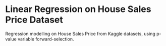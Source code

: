 # Linear Regression on House Sales Price Dataset
Regression modelling on House Sales Price from Kaggle datasets, using p-value variable forward-selection.

